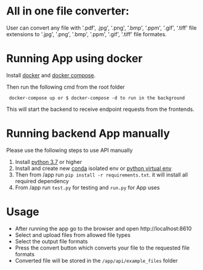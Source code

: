 # All in one file converter:

User can convert any file with  '.pdf', .jpg', '.png', '.bmp', '.ppm', '.gif', '.tiff' file extensions to '.jpg', '.png', '.bmp', '.ppm', '.gif', '.tiff' file formates. 


# Running App using docker
Install [docker](https://docs.docker.co) and [docker compose](https://docs.docker.com/compose/).

Then run the following cmd from the root folder

     docker-compose up or $ docker-compose -d to run in the background

This will start the backend to receive endpoint requests from the frontends.


# Running backend App manually  
Please use the following steps to use API manually 
1. Install [python 3.7](https://www.python.org/downloads/) or higher
2. Install and create new [conda](https://docs.conda.io/en/latest/miniconda.html) isolated env or [python virtual env](https://docs.python.org/3/tutorial/venv.html) 
3. Then from /app run `pip install -r requirements.txt`. it will install all required dependency
4. From /app run `test.py` for testing and `run.py` for App uses


# Usage

* After running the app go to the browser and open http://localhost:8610
* Select and upload files from allowed file types
* Select the output file formats
* Press the convert button which converts your file to the requested file formats
* Converted file will be stored in the `/app/api/example_files` folder
